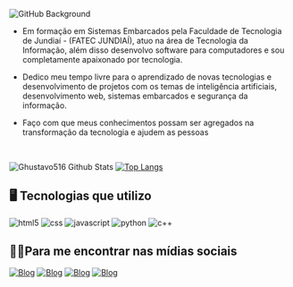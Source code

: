 
![GitHub Background](https://user-images.githubusercontent.com/41215700/220664828-4c66fa1d-4e26-488c-ac76-8e0abcf211a2.png)

* Em formação em Sistemas Embarcados pela Faculdade de Tecnologia de Jundiaí - (FATEC JUNDIAÍ), atuo na área de Tecnologia da Informação, além disso desenvolvo software para computadores e sou completamente apaixonado por tecnologia. 

* Dedico meu tempo livre para o aprendizado de novas tecnologias e desenvolvimento de projetos com os temas de inteligência artificiais, desenvolvimento web, sistemas embarcados e segurança da informação.

* Faço com que meus conhecimentos possam ser agregados na transformação da tecnologia e ajudem as pessoas
<br>

![Ghustavo516 Github Stats](https://github-readme-stats.vercel.app/api?username=Ghustavo516&bg_color=0,19549C,1BA6A8&title_color=FFFF&text_color=f5f5f5)
[![Top Langs](https://github-readme-stats.vercel.app/api/top-langs/?username=Ghustavo516&layout=compact&bg_color=0,1BA6A8,19549C&title_color=fff&text_color=fff)](https://github.com/anuraghazra/github-readme-stats)



## 🖥️ Tecnologias que utilizo 

<div style="display: inline_block">
    <img align="center" alt="html5" src="https://img.shields.io/badge/HTML5-E34F26?style=for-the-badge&logo=html5&logoColor=white">
    <img align="center" alt="css" src="https://img.shields.io/badge/CSS3-1572B6?style=for-the-badge&logo=css3&logoColor=white">
    <img align="center" alt="javascript" src="https://img.shields.io/badge/JavaScript-F7DF1E?style=for-the-badge&logo=javascript&logoColor=black">
    <img align="center" alt="python" src="https://img.shields.io/badge/Python-14354C?style=for-the-badge&logo=python&logoColor=white">
    <img align="center" alt="c++" src="https://res.cloudinary.com/practicaldev/image/fetch/s--6Ri8EqF---/c_limit%2Cf_auto%2Cfl_progressive%2Cq_auto%2Cw_880/https://img.shields.io/badge/C%252B%252B-00599C%3Fstyle%3Dfor-the-badge%26logo%3Dc%252B%252B%26logoColor%3Dwhite">
</div>

## 🙋‍♂️Para me encontrar nas mídias sociais
[![Blog](https://img.shields.io/badge/Instagram-E4405F?style=for-the-badge&logo=instagram&logoColor=white)](https://www.instagram.com/gu_roodri/)
[![Blog](https://img.shields.io/badge/Facebook-1877F2?style=for-the-badge&logo=facebook&logoColor=white)](https://www.facebook.com/gustavo100RODRIGUES)
[![Blog](https://img.shields.io/badge/LinkedIn-0077B5?style=for-the-badge&logo=linkedin&logoColor=white)](https://www.linkedin.com/in/gustavo-rodrigues-b99385144/)
[![Blog](https://img.shields.io/badge/Gmail-D14836?style=for-the-badge&logo=gmail&logoColor=white)](ghustavo516@gmail.com)




